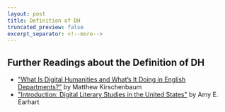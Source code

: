 ```yaml
---
layout: post
title: Definition of DH
truncated_preview: false
excerpt_separator: <!--more-->
---
```


## Further Readings about the Definition of DH

* ["What Is Digital Humanities and What’s It Doing in English Departments?"](https://dhdebates.gc.cuny.edu/read/untitled-88c11800-9446-469b-a3be-3fdb36bfbd1e/section/f5640d43-b8eb-4d49-bc4b-eb31a16f3d06) by Matthew Kirschenbaum
* ["Introduction: Digital Literary Studies in the United States"](https://www.fulcrum.org/epubs/3j3332919?locale=en#/6/18[Earhart1-0009]!/4/2[ch01]/2[px]/1:0) by Amy E. Earhart
